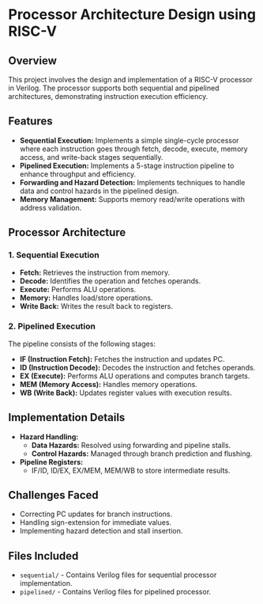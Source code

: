 # Processor Architecture Design using RISC-V

## Overview
This project involves the design and implementation of a RISC-V processor in Verilog. The processor supports both sequential and pipelined architectures, demonstrating instruction execution efficiency.

## Features
- **Sequential Execution:** Implements a simple single-cycle processor where each instruction goes through fetch, decode, execute, memory access, and write-back stages sequentially.
- **Pipelined Execution:** Implements a 5-stage instruction pipeline to enhance throughput and efficiency.
- **Forwarding and Hazard Detection:** Implements techniques to handle data and control hazards in the pipelined design.
- **Memory Management:** Supports memory read/write operations with address validation.

## Processor Architecture
### **1. Sequential Execution**
- **Fetch:** Retrieves the instruction from memory.
- **Decode:** Identifies the operation and fetches operands.
- **Execute:** Performs ALU operations.
- **Memory:** Handles load/store operations.
- **Write Back:** Writes the result back to registers.

### **2. Pipelined Execution**
The pipeline consists of the following stages:
- **IF (Instruction Fetch):** Fetches the instruction and updates PC.
- **ID (Instruction Decode):** Decodes the instruction and fetches operands.
- **EX (Execute):** Performs ALU operations and computes branch targets.
- **MEM (Memory Access):** Handles memory operations.
- **WB (Write Back):** Updates register values with execution results.

## Implementation Details
- **Hazard Handling:**
  - **Data Hazards:** Resolved using forwarding and pipeline stalls.
  - **Control Hazards:** Managed through branch prediction and flushing.
- **Pipeline Registers:**
  - IF/ID, ID/EX, EX/MEM, MEM/WB to store intermediate results.

## Challenges Faced
- Correcting PC updates for branch instructions.
- Handling sign-extension for immediate values.
- Implementing hazard detection and stall insertion.

## Files Included
- `sequential/` - Contains Verilog files for sequential processor implementation.
- `pipelined/` - Contains Verilog files for pipelined processor.

